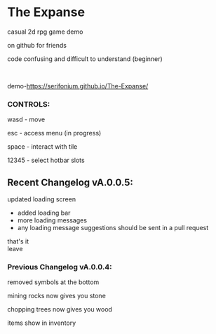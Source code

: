 # The Expanse
casual 2d rpg game demo

on github for friends

code confusing and difficult to understand (beginner)

<br>

demo-https://serifonium.github.io/The-Expanse/

### CONTROLS:

wasd - move

esc - access menu (in progress)

space - interact with tile 

12345 - select hotbar slots




## Recent Changelog vA.0.0.5:

updated loading screen

-  added loading bar
-  more loading messages
-  any loading message suggestions should be sent in a pull request

that's it
<br>
leave

### Previous Changelog vA.0.0.4:

removed symbols at the bottom

mining rocks now gives you stone

chopping trees now gives you wood

items show in inventory


